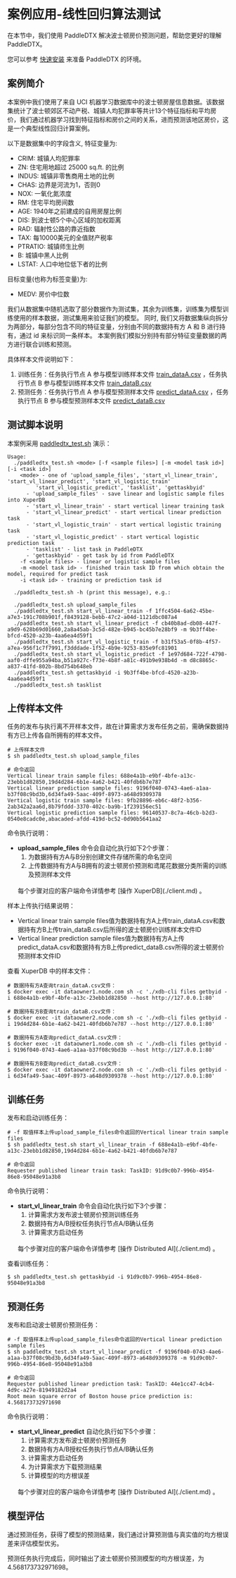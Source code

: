# 案例应用-线性回归算法测试

在本节中，我们使用 PaddleDTX 解决波士顿房价预测问题，帮助您更好的理解 PaddleDTX。

您可以参考 [快速安装](./quickstart.md) 来准备 PaddleDTX 的环境。

## 案例简介
本案例中我们使用了来自 UCI 机器学习数据库中的波士顿房屋信息数据。该数据集统计了波士顿郊区不动产税、城镇人均犯罪率等共计13个特征指标和平均房价，我们通过机器学习找到特征指标和房价之间的关系，进而预测该地区房价，这是一个典型线性回归计算案例。

以下是数据集中的字段含义, 特征变量为:

* CRIM: 城镇人均犯罪率
* ZN: 住宅用地超过 25000 sq.ft. 的比例
* INDUS: 城镇非零售商用土地的比例
* CHAS: 边界是河流为1，否则0
* NOX: 一氧化氮浓度
* RM: 住宅平均房间数
* AGE: 1940年之前建成的自用房屋比例
* DIS: 到波士顿5个中心区域的加权距离
* RAD: 辐射性公路的靠近指数
* TAX: 每10000美元的全值财产税率
* PTRATIO: 城镇师生比例
* B: 城镇中黑人比例
* LSTAT: 人口中地位低下者的比例

目标变量(也称为标签变量)为:
* MEDV: 房价中位数

我们从数据集中随机选取了部分数据作为测试集，其余为训练集，训练集为模型训练使用的样本数据，测试集用来验证我们的模型。
同时, 我们又将数据集纵向拆分为两部分，每部分包含不同的特征变量，分别由不同的数据持有方 A 和 B 进行持有，通过 id 来标识同一条样本。
本案例我们模拟分别持有部分特征变量数据的两方进行联合训练和预测。

具体样本文件说明如下：
1. 训练任务：任务执行节点 A 参与模型训练样本文件 [train_dataA.csv](https://github.com/PaddlePaddle/PaddleDTX/blob/master/dai/mpc/testdata/vl/linear_boston_housing/train_dataA.csv) ，任务执行节点 B 参与模型训练样本文件 [train_dataB.csv](https://github.com/PaddlePaddle/PaddleDTX/blob/master/dai/mpc/testdata/vl/linear_boston_housing/train_dataB.csv)
2. 预测任务：任务执行节点 A 参与模型预测样本文件 [predict_dataA.csv](https://github.com/PaddlePaddle/PaddleDTX/blob/master/dai/mpc/testdata/vl/linear_boston_housing/predict_dataA.csv) ，任务执行节点 B 参与模型预测样本文件 [predict_dataB.csv](https://github.com/PaddlePaddle/PaddleDTX/blob/master/dai/mpc/testdata/vl/linear_boston_housing/predict_dataB.csv)

## 测试脚本说明

本案例采用 [paddledtx_test.sh](https://github.com/PaddlePaddle/PaddleDTX/tree/master/scripts) 演示：
```
Usage:
  ./paddledtx_test.sh <mode> [-f <sample files>] [-m <model task id>] [-i <task id>]
    <mode> - one of 'upload_sample_files', 'start_vl_linear_train', 'start_vl_linear_predict', 'start_vl_logistic_train'
         'start_vl_logistic_predict', 'tasklist', 'gettaskbyid'
      - 'upload_sample_files' - save linear and logistic sample files into XuperDB
      - 'start_vl_linear_train' - start vertical linear training task
      - 'start_vl_linear_predict' - start vertical linear prediction task
      - 'start_vl_logistic_train' - start vertical logistic training task
      - 'start_vl_logistic_predict' - start vertical logistic prediction task
      - 'tasklist' - list task in PaddleDTX
      - 'gettaskbyid' - get task by id from PaddleDTX
    -f <sample files> - linear or logistic sample files
    -m <model task id> - finished train task ID from which obtain the model, required for predict task
    -i <task id> - training or prediction task id

  ./paddledtx_test.sh -h (print this message), e.g.:

  ./paddledtx_test.sh upload_sample_files
  ./paddledtx_test.sh start_vl_linear_train -f 1ffc4504-6a62-45be-a7e3-191c708b901f,f8439128-bebb-47c2-a04d-1121dbc087a4
  ./paddledtx_test.sh start_vl_linear_predict -f cb40b8ad-db08-447f-a9d9-628b69d01660,2a8a45ab-3c5d-482e-b945-bc45b7e28bf9 -m 9b3ff4be-bfcd-4520-a23b-4aa6ea4d59f1
  ./paddledtx_test.sh start_vl_logistic_train -f b31f53a5-0f8b-4f57-a7ea-956f1c7f7991,f3dddade-1f52-4b9e-9253-835e9fc81901
  ./paddledtx_test.sh start_vl_logistic_predict -f 1e97d684-722f-4798-aaf0-dffe955a94ba,b51a927c-f73e-4b8f-a81c-491b9e938b4d -m d8c8865c-a837-41fd-802b-8bd754b648eb
  ./paddledtx_test.sh gettaskbyid -i 9b3ff4be-bfcd-4520-a23b-4aa6ea4d59f1
  ./paddledtx_test.sh tasklist
```

## 上传样本文件

任务的发布与执行离不开样本文件，故在计算需求方发布任务之前，需确保数据持有方已上传各自所拥有的样本文件。

```
# 上传样本文件
$ sh paddledtx_test.sh upload_sample_files

# 命令返回
Vertical linear train sample files: 688e4a1b-e9bf-4bfe-a13c-23ebb1d82850,19d4d284-6b1e-4a62-b421-40fdb6b7e787
Vertical linear prediction sample files: 9196f040-0743-4ae6-a1aa-b37f08c9bd3b,6d34fa49-5aac-409f-8973-a648d9309378
Vertical logistic train sample files: 9fb28896-eb6c-48f2-b356-2ab342a2aa6d,8b79fddd-3370-402c-ba9b-1f239156ec51
Vertical logistic prediction sample files: 96140537-8c7a-46cb-b2d3-0540e8cadc0e,abacaded-afdd-419d-bc52-0d90b5641aa2
```

命令执行说明：

* **upload_sample_files** 命令会自动化执行如下2个步骤：
    1. 为数据持有方A与B分别创建文件存储所需的命名空间
    2. 上传数据持有方A与B拥有的波士顿房价预测和鸢尾花数据分类所需的训练及预测样本文件
    <br>
    每个步骤对应的客户端命令详情参考 [操作 XuperDB](./client.md) 。

样本上传执行结果说明：

* Vertical linear train sample files值为数据持有方A上传train_dataA.csv和数据持有方B上传train_dataB.csv后所得的波士顿房价训练样本文件ID
* Vertical linear prediction sample files值为数据持有方A上传predict_dataA.csv和数据持有方B上传predict_dataB.csv所得的波士顿房价预测样本文件ID


查看 XuperDB 中的样本文件：

```
# 数据持有方A查询train_dataA.csv文件：
$ docker exec -it dataowner1.node.com sh -c './xdb-cli files getbyid -i 688e4a1b-e9bf-4bfe-a13c-23ebb1d82850 --host http://127.0.0.1:80'

# 数据持有方B查询train_dataB.csv文件：
$ docker exec -it dataowner2.node.com sh -c './xdb-cli files getbyid -i 19d4d284-6b1e-4a62-b421-40fdb6b7e787 --host http://127.0.0.1:80'

# 数据持有方A查询predict_dataA.csv文件：
$ docker exec -it dataowner1.node.com sh -c './xdb-cli files getbyid -i 9196f040-0743-4ae6-a1aa-b37f08c9bd3b --host http://127.0.0.1:80'

# 数据持有方B查询predict_dataB.csv文件：
$ docker exec -it dataowner2.node.com sh -c './xdb-cli files getbyid -i 6d34fa49-5aac-409f-8973-a648d9309378 --host http://127.0.0.1:80'
```

## 训练任务

发布和启动训练任务：

```
# -f 取值样本上传upload_sample_files命令返回的Vertical linear train sample files
$ sh paddledtx_test.sh start_vl_linear_train -f 688e4a1b-e9bf-4bfe-a13c-23ebb1d82850,19d4d284-6b1e-4a62-b421-40fdb6b7e787

# 命令返回
Requester published linear train task: TaskID: 91d9c0b7-996b-4954-86e8-95048e91a3b8
```
命令执行说明：
* **start_vl_linear_train** 命令会自动化执行如下3个步骤：
    1. 计算需求方发布波士顿房价预测训练任务
    2. 数据持有方A/B授权任务执行节点A/B确认任务
    3. 计算需求方启动任务
    <br>
    每个步骤对应的客户端命令详情参考 [操作 Distributed AI](./client.md) 。

查看训练任务：

```
$ sh paddledtx_test.sh gettaskbyid -i 91d9c0b7-996b-4954-86e8-95048e91a3b8
```

## 预测任务

发布和启动波士顿房价预测任务：

```
# -f 取值样本上传upload_sample_files命令返回的Vertical linear prediction sample files
$ sh paddledtx_test.sh start_vl_linear_predict -f 9196f040-0743-4ae6-a1aa-b37f08c9bd3b,6d34fa49-5aac-409f-8973-a648d9309378 -m 91d9c0b7-996b-4954-86e8-95048e91a3b8

# 命令返回
Requester published linear prediction task: TaskID: 44e1cc47-4cb4-4d9c-a27e-81949182d2a4
Root mean square error of Boston house price prediction is: 4.568173732971698
```
命令执行说明：
* **start_vl_linear_predict** 自动化执行如下5个步骤：
    1. 计算需求方发布波士顿房价预测任务
    2. 数据持有方A/B授权任务执行节点A/B确认任务
    3. 计算需求方启动任务
    4. 为计算需求方下载预测结果
    5. 计算模型的均方根误差
    <br>
    每个步骤对应的客户端命令详情参考 [操作 Distributed AI](./client.md) 。

## 模型评估

通过预测任务，获得了模型的预测结果，我们通过计算预测值与真实值的均方根误差来评估模型优劣。

预测任务执行完成后，同时输出了波士顿房价预测模型的均方根误差，为 4.568173732971698。
